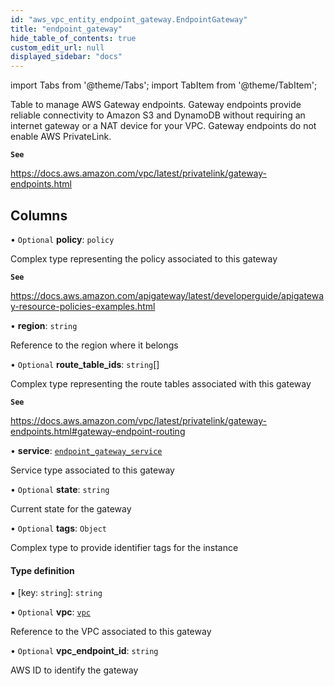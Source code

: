 ```yaml
---
id: "aws_vpc_entity_endpoint_gateway.EndpointGateway"
title: "endpoint_gateway"
hide_table_of_contents: true
custom_edit_url: null
displayed_sidebar: "docs"
---
```


import Tabs from '@theme/Tabs';
import TabItem from '@theme/TabItem';

Table to manage AWS Gateway endpoints.
Gateway endpoints provide reliable connectivity to Amazon S3 and DynamoDB without requiring an internet gateway or a NAT device for your VPC.
Gateway endpoints do not enable AWS PrivateLink.

**`See`**

https://docs.aws.amazon.com/vpc/latest/privatelink/gateway-endpoints.html

## Columns

• `Optional` **policy**: `policy`

Complex type representing the policy associated to this gateway

**`See`**

https://docs.aws.amazon.com/apigateway/latest/developerguide/apigateway-resource-policies-examples.html

• **region**: `string`

Reference to the region where it belongs

• `Optional` **route\_table\_ids**: `string`[]

Complex type representing the route tables associated with this gateway

**`See`**

https://docs.aws.amazon.com/vpc/latest/privatelink/gateway-endpoints.html#gateway-endpoint-routing

• **service**: [`endpoint_gateway_service`](../enums/aws_vpc_entity_endpoint_gateway.EndpointGatewayService.md)

Service type associated to this gateway

• `Optional` **state**: `string`

Current state for the gateway

• `Optional` **tags**: `Object`

Complex type to provide identifier tags for the instance

#### Type definition

▪ [key: `string`]: `string`

• `Optional` **vpc**: [`vpc`](aws_vpc_entity_vpc.Vpc.md)

Reference to the VPC associated to this gateway

• `Optional` **vpc\_endpoint\_id**: `string`

AWS ID to identify the gateway
